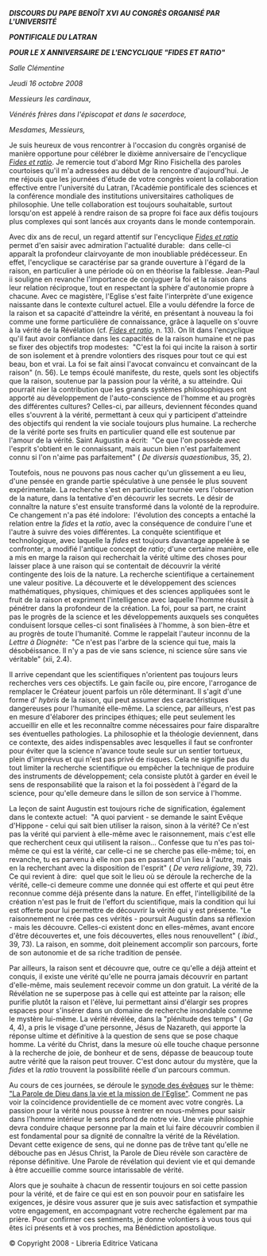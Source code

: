***DISCOURS DU PAPE BENOÎT XVI*** ***AU CONGRÈS ORGANISÉ PAR L'UNIVERSITÉ***

***PONTIFICALE DU LATRAN***

***POUR LE X ANNIVERSAIRE DE L'ENCYCLIQUE "FIDES ET RATIO"***

*Salle Clémentine*

*Jeudi 16 octobre 2008*

*Messieurs les cardinaux,*

*Vénérés frères dans l'épiscopat et dans le sacerdoce,*

*Mesdames, Messieurs,*

Je suis heureux de vous rencontrer à l'occasion du congrès organisé de manière opportune pour célébrer le dixième anniversaire de l'encyclique *[Fides et ratio](http://www.vatican.va/edocs/FRA0075/_INDEX.HTM)*. Je remercie tout d'abord Mgr Rino Fisichella des paroles courtoises qu'il m'a adressées au début de la rencontre d'aujourd'hui. Je me réjouis que les journées d'étude de votre congrès voient la collaboration effective entre l'université du Latran, l'Académie pontificale des sciences et la conférence mondiale des institutions universitaires catholiques de philosophie. Une telle collaboration est toujours souhaitable, surtout lorsqu'on est appelé à rendre raison de sa propre foi face aux défis toujours plus complexes qui sont lancés aux croyants dans le monde contemporain.

Avec dix ans de recul, un regard attentif sur l'encyclique *[Fides et ratio](http://www.vatican.va/edocs/FRA0075/_INDEX.HTM)* permet d'en saisir avec admiration l'actualité durable:  dans celle-ci apparaît la profondeur clairvoyante de mon inoubliable prédécesseur. En effet, l'encyclique se caractérise par sa grande ouverture à l'égard de la raison, en particulier à une période où on en théorise la faiblesse. Jean-Paul ii souligne en revanche l'importance de conjuguer la foi et la raison dans leur relation réciproque, tout en respectant la sphère d'autonomie propre à chacune. Avec ce magistère, l'Eglise s'est faite l'interprète d'une exigence naissante dans le contexte culturel actuel. Elle a voulu défendre la force de la raison et sa capacité d'atteindre la vérité, en présentant à nouveau la foi comme une forme particulière de connaissance, grâce à laquelle on s'ouvre à la vérité de la Révélation (cf. *[Fides et ratio](http://www.vatican.va/edocs/FRA0075/_INDEX.HTM)*, n. 13). On lit dans l'encyclique qu'il faut avoir confiance dans les capacités de la raison humaine et ne pas se fixer des objectifs trop modestes:  "C'est la foi qui incite la raison à sortir de son isolement et à prendre volontiers des risques pour tout ce qui est beau, bon et vrai. La foi se fait ainsi l'avocat convaincu et convaincant de la raison" (n. 56). Le temps écoulé manifeste, du reste, quels sont les objectifs que la raison, soutenue par la passion pour la vérité, a su atteindre. Qui pourrait nier la contribution que les grands systèmes philosophiques ont apporté au développement de l'auto-conscience de l'homme et au progrès des différentes cultures? Celles-ci, par ailleurs, deviennent fécondes quand elles s'ouvrent à la vérité, permettant à ceux qui y participent d'atteindre des objectifs qui rendent la vie sociale toujours plus humaine. La recherche de la vérité porte ses fruits en particulier quand elle est soutenue par l'amour de la vérité. Saint Augustin a écrit:  "Ce que l'on possède avec l'esprit s'obtient en le connaissant, mais aucun bien n'est parfaitement connu si l'on n'aime pas parfaitement" ( *De diversis quaestionibus*, 35, 2).

Toutefois, nous ne pouvons pas nous cacher qu'un glissement a eu lieu, d'une pensée en grande partie spéculative à une pensée le plus souvent expérimentale. La recherche s'est en particulier tournée vers l'observation de la nature, dans la tentative d'en découvrir les secrets. Le désir de connaître la nature s'est ensuite transformé dans la volonté de la reproduire. Ce changement n'a pas été indolore:  l'évolution des concepts a entaché la relation entre la *fides* et la *ratio*, avec la conséquence de conduire l'une et l'autre à suivre des voies différentes. La conquête scientifique et technologique, avec laquelle la *fides* est toujours davantage appelée à se confronter, a modifié l'antique concept de *ratio*; d'une certaine manière, elle a mis en marge la raison qui recherchait la vérité ultime des choses pour laisser place à une raison qui se contentait de découvrir la vérité contingente des lois de la nature. La recherche scientifique a certainement une valeur positive. La découverte et le développement des sciences mathématiques, physiques, chimiques et des sciences appliquées sont le fruit de la raison et expriment l'intelligence avec laquelle l'homme réussit à pénétrer dans la profondeur de la création. La foi, pour sa part, ne craint pas le progrès de la science et les développements auxquels ses conquêtes conduisent lorsque celles-ci sont finalisées à l'homme, à son bien-être et au progrès de toute l'humanité. Comme le rappelait l'auteur inconnu de la *Lettre à Diognète*:  "Ce n'est pas l'arbre de la science qui tue, mais la désobéissance. Il n'y a pas de vie sans science, ni science sûre sans vie véritable" (xii, 2.4).

Il arrive cependant que les scientifiques n'orientent pas toujours leurs recherches vers ces objectifs. Le gain facile ou, pire encore, l'arrogance de remplacer le Créateur jouent parfois un rôle déterminant. Il s'agit d'une forme d' *hybris* de la raison, qui peut assumer des caractéristiques dangereuses pour l'humanité elle-même. La science, par ailleurs, n'est pas en mesure d'élaborer des principes éthiques; elle peut seulement les accueillir en elle et les reconnaître comme nécessaires pour faire disparaître ses éventuelles pathologies. La philosophie et la théologie deviennent, dans ce contexte, des aides indispensables avec lesquelles il faut se confronter pour éviter que la science n'avance toute seule sur un sentier tortueux, plein d'imprévus et qui n'est pas privé de risques. Cela ne signifie pas du tout limiter la recherche scientifique ou empêcher la technique de produire des instruments de développement; cela consiste plutôt à garder en éveil le sens de responsabilité que la raison et la foi possèdent à l'égard de la science, pour qu'elle demeure dans le sillon de son service à l'homme.

La leçon de saint Augustin est toujours riche de signification, également dans le contexte actuel:  "A quoi parvient - se demande le saint Evêque d'Hippone - celui qui sait bien utiliser la raison, sinon à la vérité? Ce n'est pas la vérité qui parvient à elle-même avec le raisonnement, mais c'est elle que recherchent ceux qui utilisent la raison... Confesse que tu n'es pas toi-même ce qui est la vérité, car celle-ci ne se cherche pas elle-même; toi, en revanche, tu es parvenu à elle non pas en passant d'un lieu à l'autre, mais en la recherchant avec la disposition de l'esprit" ( *De vera religione*, 39, 72). Ce qui revient à dire:  quel que soit le lieu où se déroule la recherche de la vérité, celle-ci demeure comme une donnée qui est offerte et qui peut être reconnue comme déjà présente dans la nature. En effet, l'intelligibilité de la création n'est pas le fruit de l'effort du scientifique, mais la condition qui lui est offerte pour lui permettre de découvrir la vérité qui y est présente. "Le raisonnement ne crée pas ces vérités - poursuit Augustin dans sa réflexion - mais les découvre. Celles-ci existent donc en elles-mêmes, avant encore d'être découvertes et, une fois découvertes, elles nous renouvellent" ( *ibid*., 39, 73). La raison, en somme, doit pleinement accomplir son parcours, forte de son autonomie et de sa riche tradition de pensée.

Par ailleurs, la raison sent et découvre que, outre ce qu'elle a déjà atteint et conquis, il existe une vérité qu'elle ne pourra jamais découvrir en partant d'elle-même, mais seulement recevoir comme un don gratuit. La vérité de la Révélation ne se superpose pas à celle qui est atteinte par la raison; elle purifie plutôt la raison et l'élève, lui permettant ainsi d'élargir ses propres espaces pour s'insérer dans un domaine de recherche insondable comme le mystère lui-même. La vérité révélée, dans la "plénitude des temps" ( *Ga* 4, 4), a pris le visage d'une personne, Jésus de Nazareth, qui apporte la réponse ultime et définitive à la question de sens que se pose chaque homme. La vérité du Christ, dans la mesure où elle touche chaque personne à la recherche de joie, de bonheur et de sens, dépasse de beaucoup toute autre vérité que la raison peut trouver. C'est donc autour du mystère, que la *fides* et la *ratio* trouvent la possibilité réelle d'un parcours commun.

Au cours de ces journées, se déroule le [synode des évêques](http://www.vatican.va/roman_curia/synod/index_fr.htm) sur le thème:  ["La Parole de Dieu dans la vie et la mission de l'Eglise"](http://www.vatican.va/roman_curia/synod/documents/rc_synod_doc_20080511_instrlabor-xii-assembly_fr.html). Comment ne pas voir la coïncidence providentielle de ce moment avec votre congrès. La passion pour la vérité nous pousse à rentrer en nous-mêmes pour saisir dans l'homme intérieur le sens profond de notre vie. Une vraie philosophie devra conduire chaque personne par la main et lui faire découvrir combien il est fondamental pour sa dignité de connaître la vérité de la Révélation. Devant cette exigence de sens, qui ne donne pas de trêve tant qu'elle ne débouche pas en Jésus Christ, la Parole de Dieu révèle son caractère de réponse définitive. Une Parole de révélation qui devient vie et qui demande à être accueillie comme source intarissable de vérité.

Alors que je souhaite à chacun de ressentir toujours en soi cette passion pour la vérité, et de faire ce qui est en son pouvoir pour en satisfaire les exigences, je désire vous assurer que je suis avec satisfaction et sympathie votre engagement, en accompagnant votre recherche également par ma prière. Pour confirmer ces sentiments, je donne volontiers à vous tous qui êtes ici présents et à vos proches, ma Bénédiction apostolique.

© Copyright 2008 - Libreria Editrice Vaticana
